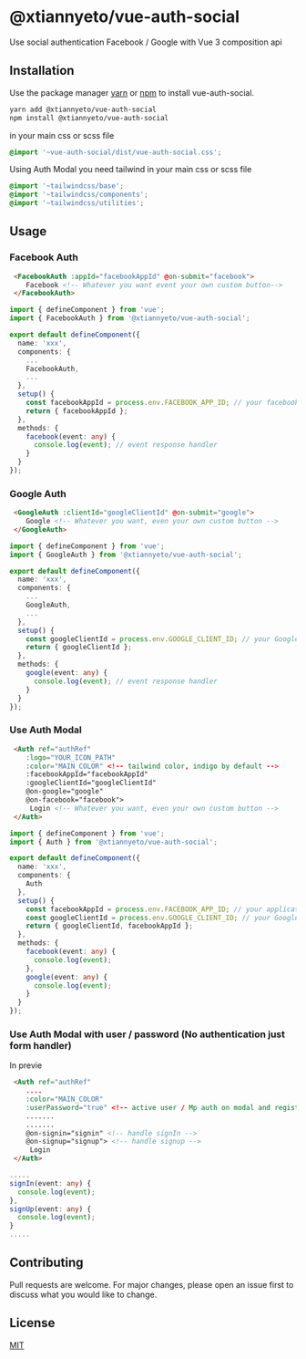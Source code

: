 # @xtiannyeto/vue-auth-social

Use social authentication Facebook / Google with Vue 3 composition api

## Installation

Use the package manager [yarn](https://yarnpkg.com/) or [npm](https://www.npmjs.com/) to install vue-auth-social.

```bash
yarn add @xtiannyeto/vue-auth-social
npm install @xtiannyeto/vue-auth-social
```

in your main css or scss file
```scss
@import '~vue-auth-social/dist/vue-auth-social.css';
```

Using Auth Modal you need tailwind 
in your main css or scss file
```scss
@import '~tailwindcss/base';
@import '~tailwindcss/components';
@import '~tailwindcss/utilities';
```

## Usage

### Facebook Auth
```html
 <FacebookAuth :appId="facebookAppId" @on-submit="facebook">
    Facebook <!-- Whatever you want event your own custom button-->
 </FacebookAuth>
```

```typescript
import { defineComponent } from 'vue';
import { FacebookAuth } from '@xtiannyeto/vue-auth-social';

export default defineComponent({
  name: 'xxx',
  components: {
    ...
    FacebookAuth,
    ...
  },
  setup() {
    const facebookAppId = process.env.FACEBOOK_APP_ID; // your facebook application ID
    return { facebookAppId };
  },
  methods: {
    facebook(event: any) {
      console.log(event); // event response handler
    }
  }
});
```

### Google Auth
```html
 <GoogleAuth :clientId="googleClientId" @on-submit="google">
    Google <!-- Whatever you want, even your own custom button -->
 </GoogleAuth>
```

```typescript
import { defineComponent } from 'vue';
import { GoogleAuth } from '@xtiannyeto/vue-auth-social';

export default defineComponent({
  name: 'xxx',
  components: {
    ...
    GoogleAuth,
    ...
  },
  setup() {
    const googleClientId = process.env.GOOGLE_CLIENT_ID; // your Google Client ID
    return { googleClientId };
  },
  methods: {
    google(event: any) {
      console.log(event); // event response handler
    }
  }
});
```

### Use Auth Modal

```html
 <Auth ref="authRef"
    :logo="YOUR_ICON_PATH"
    :color="MAIN_COLOR" <!-- tailwind color, indigo by default -->
    :facebookAppId="facebookAppId"
    :googleClientId="googleClientId"
    @on-google="google"
    @on-facebook="facebook">
     Login <!-- Whatever you want, even your own custom button -->
 </Auth>
```

```typescript
import { defineComponent } from 'vue';
import { Auth } from '@xtiannyeto/vue-auth-social';

export default defineComponent({
  name: 'xxx',
  components: {
    Auth
  },
  setup() {
    const facebookAppId = process.env.FACEBOOK_APP_ID; // your application ID
    const googleClientId = process.env.GOOGLE_CLIENT_ID; // your Google Client ID
    return { googleClientId, facebookAppId };
  },
  methods: {
    facebook(event: any) {
      console.log(event);
    },
    google(event: any) {
      console.log(event);
    }
  }
});
```

### Use Auth Modal with user / password (No authentication just form handler)
In previe
```html
 <Auth ref="authRef"
    ....
    :color="MAIN_COLOR" 
    :userPassword="true" <!-- active user / Mp auth on modal and register -->
    .......
    .......
    @on-signin="signin" <!-- handle signIn -->
    @on-signup="signup"> <!-- handle signup -->
     Login
 </Auth>
```

```typescript
.....
signIn(event: any) {
  console.log(event);
},
signUp(event: any) {
  console.log(event);
}
.....
```


## Contributing
Pull requests are welcome. For major changes, please open an issue first to discuss what you would like to change.

## License
[MIT](https://choosealicense.com/licenses/mit/)
